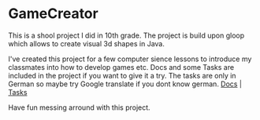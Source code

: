 # GameCreator

This is a shool project I did in 10th grade.
The project is build upon gloop which allows to create visual 3d shapes in Java.

I've created this project for a few computer sience lessons to introduce my classmates into how to develop games etc.
Docs and some Tasks are included in the project if you want to give it a try. The tasks are only in German so maybe try Google translate if you dont know german. [Docs](https://github.com/Nitwel/GameCreator/blob/master/GameCreator%20Dokumentation.pdf)  |   [Tasks](https://github.com/Nitwel/GameCreator/blob/master/Tasks.pdf)

Have fun messing arround with this project.
